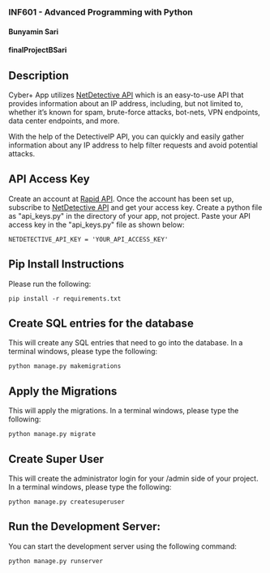 ### INF601 - Advanced Programming with Python
#### Bunyamin Sari
#### finalProjectBSari

## Description
Cyber+ App utilizes [NetDetective API](https://rapidapi.com/tomwimmenhove/api/netdetective) which is an easy-to-use API that provides information about an IP address, including, but not limited to, whether it’s known for spam, brute-force attacks, bot-nets, VPN endpoints, data center endpoints, and more.

With the help of the DetectiveIP API, you can quickly and easily gather information about any IP address to help filter requests and avoid potential attacks.

## API Access Key
Create an account at [Rapid API](https://rapidapi.com). Once the account has been set up, subscribe to [NetDetective API](https://rapidapi.com/tomwimmenhove/api/netdetective) and get your access key. Create a python file as "api_keys.py" in the directory of your app, not project. Paste your API access key in the "api_keys.py" file as shown below:
```
NETDETECTIVE_API_KEY = 'YOUR_API_ACCESS_KEY'
```

## Pip Install Instructions
Please run the following: 
```
pip install -r requirements.txt
```
## Create SQL entries for the database
This will create any SQL entries that need to go into the database. In a terminal windows, please type the following:
```
python manage.py makemigrations
```
## Apply the Migrations
This will apply the migrations. In a terminal windows, please type the following:
```
python manage.py migrate
```
## Create Super User
This will create the administrator login for your /admin side of your project. In a terminal windows, please type the following:
```
python manage.py createsuperuser
```
## Run the Development Server:
You can start the development server using the following command:
```
python manage.py runserver
```


